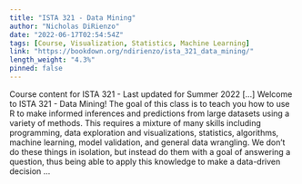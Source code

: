 ```yaml
---
title: "ISTA 321 - Data Mining"
author: "Nicholas DiRienzo"
date: "2022-06-17T02:54:54Z"
tags: [Course, Visualization, Statistics, Machine Learning]
link: "https://bookdown.org/ndirienzo/ista_321_data_mining/"
length_weight: "4.3%"
pinned: false
---
```


Course content for ISTA 321 - Last updated for Summer 2022 [...] Welcome to ISTA 321 - Data Mining! The goal of this class is to teach you how to use R to make informed inferences and predictions from large datasets using a variety of methods. This requires a mixture of many skills including programming, data exploration and visualizations, statistics, algorithms, machine learning, model validation, and general data wrangling. We don’t do these things in isolation, but instead do them with a goal of answering a question, thus being able to apply this knowledge to make a data-driven decision ...
